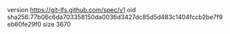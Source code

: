 version https://git-lfs.github.com/spec/v1
oid sha256:77b06c6da703358150da0036d3427dc85d5d483c1404fccb2be7f9eb60fe29f0
size 3670
